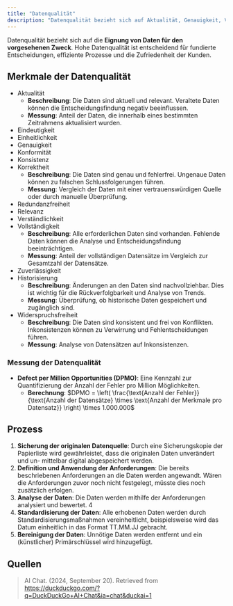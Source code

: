 ```yaml
---
title: "Datenqualität"
description: "Datenqualität bezieht sich auf Aktualität, Genauigkeit, Vollständigkeit und Konsistenz von Daten. Merkmale sind Eindeutigkeit, Konformität und Widerspruchsfreiheit. Messung erfolgt mit DPMO. Prozess umfasst Sicherung, Analyse, Standardisierung und Bereinigung."
---
```


Datenqualität bezieht sich auf die **Eignung von Daten für den vorgesehenen Zweck**. Hohe Datenqualität ist entscheidend für fundierte Entscheidungen, effiziente Prozesse und die Zufriedenheit der Kunden.

## Merkmale der Datenqualität
- Aktualität
	- **Beschreibung**: Die Daten sind aktuell und relevant. Veraltete Daten können die Entscheidungsfindung negativ beeinflussen.
	- **Messung**: Anteil der Daten, die innerhalb eines bestimmten Zeitrahmens aktualisiert wurden.
- Eindeutigkeit
- Einheitlichkeit
- Genauigkeit
- Konformität
- Konsistenz
- Korrektheit
	- **Beschreibung**: Die Daten sind genau und fehlerfrei. Ungenaue Daten können zu falschen Schlussfolgerungen führen.
	- **Messung**: Vergleich der Daten mit einer vertrauenswürdigen Quelle oder durch manuelle Überprüfung.
- Redundanzfreiheit
- Relevanz
- Verständlichkeit
- Vollständigkeit
	- **Beschreibung**: Alle erforderlichen Daten sind vorhanden. Fehlende Daten können die Analyse und Entscheidungsfindung beeinträchtigen.
	- **Messung**: Anteil der vollständigen Datensätze im Vergleich zur Gesamtzahl der Datensätze.
- Zuverlässigkeit
- Historisierung
	- **Beschreibung**: Änderungen an den Daten sind nachvollziehbar. Dies ist wichtig für die Rückverfolgbarkeit und Analyse von Trends.
	- **Messung**: Überprüfung, ob historische Daten gespeichert und zugänglich sind.
- Widerspruchsfreiheit
	- **Beschreibung**: Die Daten sind konsistent und frei von Konflikten. Inkonsistenzen können zu Verwirrung und Fehlentscheidungen führen.
	- **Messung**: Analyse von Datensätzen auf Inkonsistenzen.

### Messung der Datenqualität
- **Defect per Million Opportunities (DPMO)**: Eine Kennzahl zur Quantifizierung der Anzahl der Fehler pro Million Möglichkeiten. 
  - **Berechnung**: 
  $DPMO = \left( \frac{\text{Anzahl der Fehler}}{\text{Anzahl der Datensätze} \times \text{Anzahl der Merkmale pro Datensatz}} \right) \times 1.000.000$

## Prozess
 1. **Sicherung der originalen Datenquelle**: Durch eine Sicherungskopie der Papierliste wird gewährleistet, dass die originalen Daten unverändert und un- mittelbar digital abgespeichert werden. 
 2. **Definition und Anwendung der Anforderungen**: Die bereits beschriebenen Anforderungen an die Daten werden angewandt. Wären die Anforderungen zuvor noch nicht festgelegt, müsste dies noch zusätzlich erfolgen. 
 3. **Analyse der Daten**: Die Daten werden mithilfe der Anforderungen analysiert und bewertet. 4
 4. **Standardisierung der Daten**: Alle erhobenen Daten werden durch Standardisierungsmaßnahmen vereinheitlicht, beispielsweise wird das Datum einheitlich in das Format TT.MM.JJ gebracht. 
 5. **Bereinigung der Daten**: Unnötige Daten werden entfernt und ein (künstlicher) Primärschlüssel wird hinzugefügt.

## Quellen
> AI Chat. (2024, September 20). Retrieved from https://duckduckgo.com/?q=DuckDuckGo+AI+Chat&ia=chat&duckai=1
